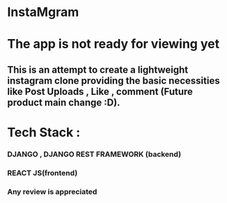 # InstaMgram
# The app is not ready for viewing yet
## This is an attempt to create a lightweight instagram clone providing the basic necessities like Post Uploads , Like , comment (Future product main change :D).
# Tech Stack :
### DJANGO , DJANGO REST FRAMEWORK (backend)
### REACT JS(frontend)

### Any review is appreciated
